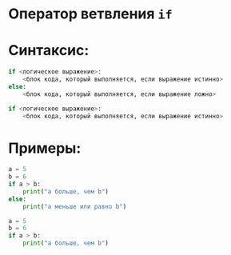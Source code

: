 # Оператор ветвления `if`

# Синтаксис:
```python
if <логическое выражение>:
    <блок кода, который выполняется, если выражение истинно>
else:
    <блок кода, который выполняется, если выражение ложно>
```
```python
if <логическое выражение>:
    <блок кода, который выполняется, если выражение истинно>
```
# Примеры:
```python
a = 5
b = 6
if a > b:
    print("a больше, чем b")
else:
    print("a меньше или равно b")
```
```python
a = 5
b = 6
if a > b:
    print("a больше, чем b")
```